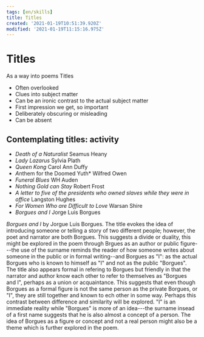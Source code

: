 ```yaml
---
tags: [en/skills]
title: Titles
created: '2021-01-19T10:51:39.920Z'
modified: '2021-01-19T11:15:16.975Z'
---
```


# Titles
As a way into poems
Titles
- Often overlooked
- Clues into subject matter
- Can be an ironic contrast to the actual subject matter
- First impression we get, so important
- Deliberately obscuring or misleading
- Can be absent

## Contemplating titles: activity
- *Death of a Naturalist* Seamus Heany
- *Lady Lazarus* Sylvia Plath
- *Queen Kong* Carol Ann Duffy
- *A*nthem for the Doomed Yuth* Wilfred Owen
- *Funeral Blues* WH Auden
- *Nothing Gold can Stay* Robert Frost
- *A letter to five of the presidents who owned slaves while they were in office* Langston Hughes
- *For Women Who are Difficult to Love* Warsan Shire
- *Borgues and I* Jorge Luis Borgues


*Borgues and I* by Jorgue Luis Borgues.
The title evokes the idea of introducing someone or telling a story of two different people; however, the poet and narrator are both Borgues. This suggests a divide or duality, this might be explored in the poem through Brgues as an author or public figure---the use of the surname reminds the reader of how someone writes about someone in the public or in formal writing--and Borgues as "I": as the actual Borgues who is known to himself as "I" and not as the public "Borgues". The title also appears formal in refering to Borgues but friendly in that the narrator and author know each other to refer to themselves as "Borgues and I", perhaps as a union or acquaintance. This suggests that even though Borgues as a formal figure is not the same person as the private Borgues, or "I", they are still together and known to ech other in some way. Perhaps this contrast between difference and similarity will be explored. "I" is an immediate reality while "Borgues" is more of an idea---the surname insead of a first name suggests that he is also almost a concept of a person. The idea of Borgues as a figure or concept and not a real person might also be a theme which is further explored in the poem.


